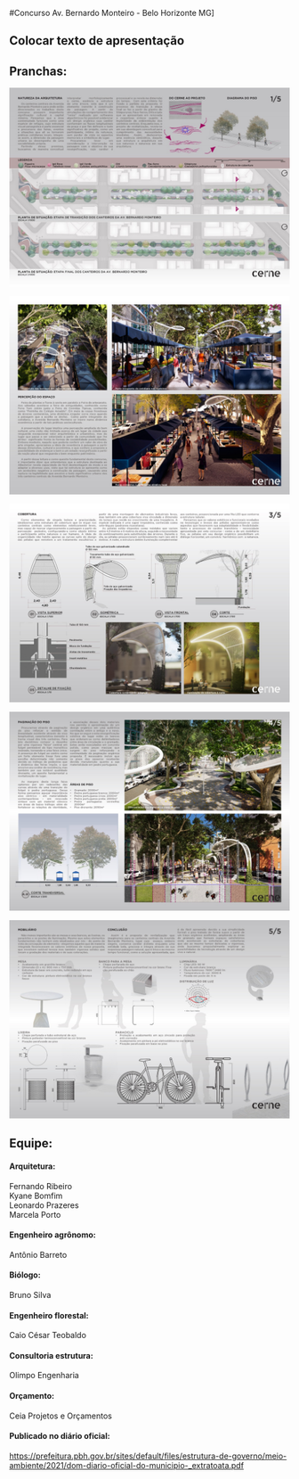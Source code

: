 #Concurso Av. Bernardo Monteiro - Belo Horizonte MG]

## Colocar texto de apresentação

## Pranchas:
![Prancha 1](./figs/prancha01.jpeg)


![Prancha 2](./figs/prancha02.jpeg)


![Prancha 3](./figs/prancha03.jpeg)


![Prancha 4](./figs/prancha04.jpeg)


![Prancha 5](./figs/prancha05.jpeg)

## Equipe:

#### Arquitetura:

Fernando Ribeiro <br/> Kyane Bomfim <br/> Leonardo Prazeres <br/> Marcela Porto

#### Engenheiro agrônomo:
Antônio Barreto

#### Biólogo: 
Bruno Silva 

#### Engenheiro florestal: 
Caio César Teobaldo

#### Consultoria estrutura:
Olimpo Engenharia

#### Orçamento:
Ceia Projetos e Orçamentos

#### Publicado no diário oficial:
[https://prefeitura.pbh.gov.br/sites/default/files/estrutura-de-governo/meio-ambiente/2021/dom-diario-oficial-do-municipio-_extratoata.pdf
](https://prefeitura.pbh.gov.br/sites/default/files/estrutura-de-governo/meio-ambiente/2021/dom-diario-oficial-do-municipio-_extratoata.pdf
)

